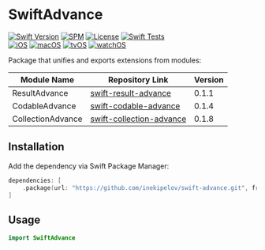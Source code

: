 # SwiftAdvance

[![Swift Version](https://img.shields.io/badge/Swift-5.5+-orange.svg)](https://swift.org/)
[![SPM](https://img.shields.io/badge/SPM-compatible-brightgreen.svg)](https://swift.org/package-manager/)
[![License](https://img.shields.io/badge/license-MIT-blue.svg)](LICENSE)
[![Swift Tests](https://github.com/inekipelov/swift-advance/actions/workflows/swift.yml/badge.svg)](https://github.com/inekipelov/swift-advance/actions/workflows/swift.yml)  
[![iOS](https://img.shields.io/badge/iOS-13.0+-blue.svg)](https://developer.apple.com/ios/)
[![macOS](https://img.shields.io/badge/macOS-10.15+-white.svg)](https://developer.apple.com/macos/)
[![tvOS](https://img.shields.io/badge/tvOS-13.0+-black.svg)](https://developer.apple.com/tvos/)
[![watchOS](https://img.shields.io/badge/watchOS-6.0+-orange.svg)](https://developer.apple.com/watchos/)

Package that unifies and exports extensions from modules:

| Module Name        | Repository Link                                                                 | Version   |
|--------------------|--------------------------------------------------------------------------------|-----------|
| ResultAdvance      | [swift-result-advance](https://github.com/inekipelov/swift-result-advance)      | 0.1.1     |
| CodableAdvance     | [swift-codable-advance](https://github.com/inekipelov/swift-codable-advance)    | 0.1.4     |
| CollectionAdvance  | [swift-collection-advance](https://github.com/inekipelov/swift-collection-advance) | 0.1.8     |


## Installation

Add the dependency via Swift Package Manager:

```swift
dependencies: [
    .package(url: "https://github.com/inekipelov/swift-advance.git", from: "0.1.0")
]
```

## Usage

```swift
import SwiftAdvance
```

